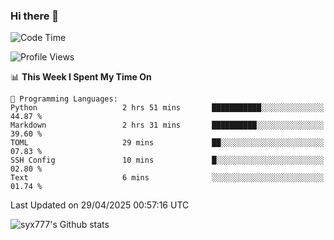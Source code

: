 ### Hi there 👋

<!--
**syx777/syx777** is a ✨ _special_ ✨ repository because its `README.md` (this file) appears on your GitHub profile.

Here are some ideas to get you started:

- 🔭 I’m currently working on ...
- 🌱 I’m currently learning ...
- 👯 I’m looking to collaborate on ...
- 🤔 I’m looking for help with ...
- 💬 Ask me about ...
- 📫 How to reach me: ...
- 😄 Pronouns: ...
- ⚡ Fun fact: ...
-->
<!--START_SECTION:waka-->
![Code Time](http://img.shields.io/badge/Code%20Time-347%20hrs%2047%20mins-blue)

![Profile Views](http://img.shields.io/badge/Profile%20Views-0-blue)

📊 **This Week I Spent My Time On** 

```text
💬 Programming Languages: 
Python                   2 hrs 51 mins       ███████████░░░░░░░░░░░░░░   44.87 % 
Markdown                 2 hrs 31 mins       ██████████░░░░░░░░░░░░░░░   39.60 % 
TOML                     29 mins             ██░░░░░░░░░░░░░░░░░░░░░░░   07.83 % 
SSH Config               10 mins             █░░░░░░░░░░░░░░░░░░░░░░░░   02.80 % 
Text                     6 mins              ░░░░░░░░░░░░░░░░░░░░░░░░░   01.74 % 
```


 Last Updated on 29/04/2025 00:57:16 UTC
<!--END_SECTION:waka-->

![syx777's Github stats](https://github-readme-stats-syx777.vercel.app/api?username=syx777&show_icons=true&count_private=true)
